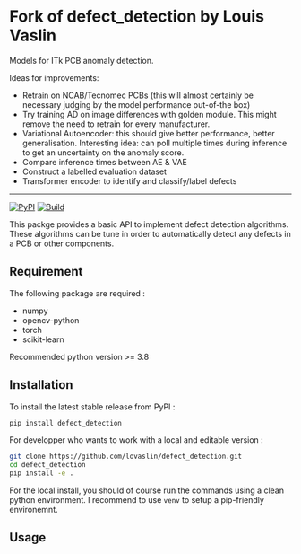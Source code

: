 # Fork of defect_detection by Louis Vaslin

Models for ITk PCB anomaly detection. 

Ideas for improvements:
- Retrain on NCAB/Tecnomec PCBs (this will almost certainly be necessary judging by the model performance out-of-the box)
- Try training AD on image differences with golden module. This might remove the need to retrain for every manufacturer. 
- Variational Autoencoder: this should give better performance, better generalisation. Interesting idea: can poll multiple times during inference to get an uncertainty on the anomaly score.
- Compare inference times between AE & VAE
- Construct a labelled evaluation dataset
- Transformer encoder to identify and classify/label defects    

--- 

[![PyPI](https://img.shields.io/pypi/v/defect_detection)](https://pypi.org/project/defect_detection/)
[![Build](https://github.com/lovaslin/defect_detection/actions/workflows/cd.yml/badge.svg)](https://github.com/lovaslin/defect_detection/actions)

This packge provides a basic API to implement defect detection algorithms.
These algorithms can be tune in order to automatically detect any defects in a PCB or other components.

## Requirement

The following package are required :
- numpy
- opencv-python
- torch
- scikit-learn

Recommended python version >= 3.8

## Installation

To install the latest stable release from PyPI :
```bash
pip install defect_detection
```

For developper who wants to work with a local and editable version :
```bash
git clone https://github.com/lovaslin/defect_detection.git
cd defect_detection
pip install -e .
```

For the local install, you should of course run the commands using a clean python environment.
I recommend to use `venv` to setup a pip-friendly environemnt.

## Usage
